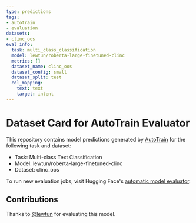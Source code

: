 ```yaml
---
type: predictions
tags:
- autotrain
- evaluation
datasets:
- clinc_oos
eval_info:
  task: multi_class_classification
  model: lewtun/roberta-large-finetuned-clinc
  metrics: []
  dataset_name: clinc_oos
  dataset_config: small
  dataset_split: test
  col_mapping:
    text: text
    target: intent
---
```

# Dataset Card for AutoTrain Evaluator

This repository contains model predictions generated by [AutoTrain](https://huggingface.co/autotrain) for the following task and dataset:

* Task: Multi-class Text Classification
* Model: lewtun/roberta-large-finetuned-clinc
* Dataset: clinc_oos

To run new evaluation jobs, visit Hugging Face's [automatic model evaluator](https://huggingface.co/spaces/autoevaluate/model-evaluator).

## Contributions

Thanks to [@lewtun](https://huggingface.co/lewtun) for evaluating this model.